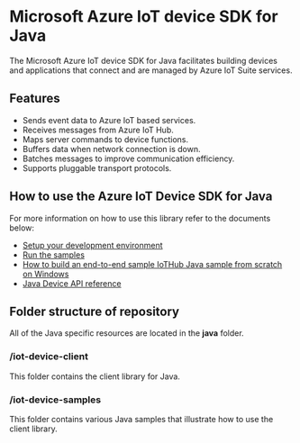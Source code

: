 # Microsoft Azure IoT device SDK for Java

The Microsoft Azure IoT device SDK for Java facilitates building devices and applications that connect and are managed by Azure IoT Suite services.

## Features

 * Sends event data to Azure IoT based services.
 * Receives messages from Azure IoT Hub.
 * Maps server commands to device functions.
 * Buffers data when network connection is down.
 * Batches messages to improve communication efficiency.
 * Supports pluggable transport protocols.

## How to use the Azure IoT Device SDK for Java

For more information on how to use this library refer to the documents below:
- [Setup your development environment][devbox-setup]
- [Run the samples][run-java-sample]
- [How to build an end-to-end sample IoTHub Java sample from scratch on Windows][how-to-build-a-java-app-from-scratch]
- [Java Device API reference][java-api-reference]


## Folder structure of repository

All of the Java specific resources are located in the **java** folder.

### /iot-device-client

This folder contains the client library for Java.

### /iot-device-samples

This folder contains various Java samples that illustrate how to use the client library.

[devbox-setup]: ../doc/java-devbox-setup.md
[run-java-sample]: ./iot-device-samples
[how-to-build-a-java-app-from-scratch]: https://azure.microsoft.com/documentation/articles/iot-hub-java-java-getstarted
[java-api-reference]: https://azure.github.io/azure-iot-sdk-java/master/device
